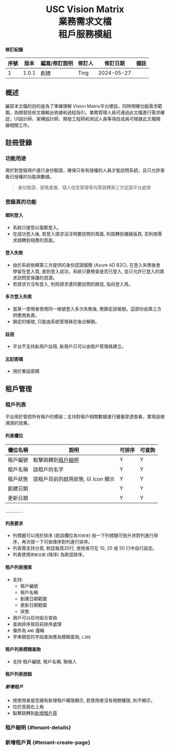 # <div style="width: 100%; text-align: center;">USC Vision Matrix<br>業務需求文檔 <br>租戶服務模組</div>

**修訂紀錄**  

序號 | 版本 | 編寫/修訂說明 | 修訂人 | 修訂日期 | 備註 
-- | -- | -- | -- | -- | --
1 | 1.0.1 | 創建 | Ting | 2024-05-27 | 

## 概述
編寫本文檔的目的是為了準確理解 Vision Matrix平台建設，同時明確功能需求範圍，為開發技術文檔輸出依據和過程指引。業務管理人員可通過此文檔進行需求確認，UI設計師、架構設計師、開發工程師和測試人員等項目成員可根據此文檔開展相關工作。 

## 註冊登錄 
### 功能用途 
用於對登錄用戶進行身份驗證，確保只有有授權的人員才能訪問系統，且只允許查看已授權的功能與數據。 

> 身份驗證、密碼重置、個人信息管理等均需跳轉第三方認證平台處理 

### 登錄頁的功能
#### 順利登入 
- 系統只接受以電郵登入。 
- 在成功登入後, 若登入請求沒注明要訪問的頁面, 則跳轉到儀錶版頁, 否則按需求跳轉到相應的頁面。 

#### 登入失敗 

- 由於系統依頼第三方提供的身份認證服務 (Azure AD B2C), 在登入失敗後會停留在登入頁, 直到登入成功。系統只要檢查是否已登入, 並只允許已登入的請求訪問受保護的資源。 
- 若請求方沒有登入, 則把請求連同要訪問的路徑, 指向登入頁。 

#### 多次登入失敗 

- 當某一使用者使用同一帳號登入多次失敗後, 應鎖定該帳號。這部份由第三方供應商負責。 
- 鎖定的帳號, 只能由系統管理員在後台解鎖。 

#### 註冊 
- 平台不支持新用戶註冊, 新用戶只可以由租戶管理員建立。 

#### 忘記密碼
- 用於重設密碼

## 租戶管理
### 租戶列表
平台用於管控所有租戶的模組；支持對租戶相關數據進行層層穿透查看，實現追根溯源的效果。 

#### 列表欄位  
欄位名稱 | 說明 | 可排序 | 可查詢
-- | -- | -- | --
租戶編號 | 點擊跳轉到[租戶細明](#tenant-details) | Y | Y
租戶名稱 | 該租戶的名字 | Y | Y 
租戶狀態 | 該租戶目前的啟用狀態, 以 Icon 顯示 | Y | Y
創建日期 |  | Y | Y
更新日期 | | Y | Y
..............

#### 列表要求
- 列標題可以用於排序 (若該欄位為`可排序`) 按一下列標題可依升序對列進行排序，再次按一下可依降序對列進行排序。
- 列表需支持分頁, 默認每頁20行, 使用者可在 10, 20 或 50 行中自行設定。
- 列表使用`更新日期` (降序) 為默認排序。

#### 租戶列表搜索
- 支持:  
    - 租戶編號
    - 租戶名稱
    - 創建日期範圍
    - 更新日期範圍
    - 狀態
- 用戶可以任何組合查詢
- 查詢排序按目前排序處理
- 條件為 `AND` 邏輯
- 字串類型的字段查詢應為模糊查詢, `LIKE`

#### 租戶列表模糊查詢
- 支持 租戶編號, 租戶名稱, 聯絡人

#### 租戶列表按鈕
##### 新增租戶
- 按使用者是否擁有新增租戶權限顯示, 若使用者沒有相關權限, 則不顯示。  
- 位於頁面右上角  
- 點擊跳轉到[新增租戶頁](#tenant-create-page)

### 租戶細明 {#tenant-details}

### 新增租戶頁 {#tenant-create-page}